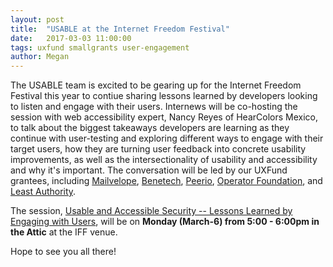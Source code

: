 ```yaml
---
layout: post
title:  "USABLE at the Internet Freedom Festival"
date:   2017-03-03 11:00:00
tags: uxfund smallgrants user-engagement 
author: Megan
---
```


The USABLE team is excited to be gearing up for the Internet Freedom Festival this year to contiue sharing lessons learned by developers looking to listen and engage with their users. Internews will be co-hosting the session with web accessibility expert, Nancy Reyes of HearColors Mexico, to talk about the biggest takeaways developers are learning as they continue with user-testing and exploring different ways to engage with their target users, how they are turning user feedback into concrete usability improvements, as well as the intersectionality of usability and accessibility and why it's important. The conversation will be led by our UXFund grantees, including <a href= "https://www.mailvelope.com/en">Mailvelope</a>, <a href= "https://martus.org">Benetech</a>, <a href= "https://www.peerio.com">Peerio</a>, <a href= "http://operatorfoundation.org">Operator Foundation</a>, and <a href= "http://leastauthority.com">Least Authority</a>.

The session, <a href="https://internetfreedomfestival.org/wiki/index.php/Usable_and_Accessible_Security_--_lessons_learned_by_engaging_with_users">Usable and Accessible Security -- Lessons Learned by Engaging with Users</a>, will be on **Monday (March-6) from 5:00 - 6:00pm in the Attic** at the IFF venue.

Hope to see you all there!
